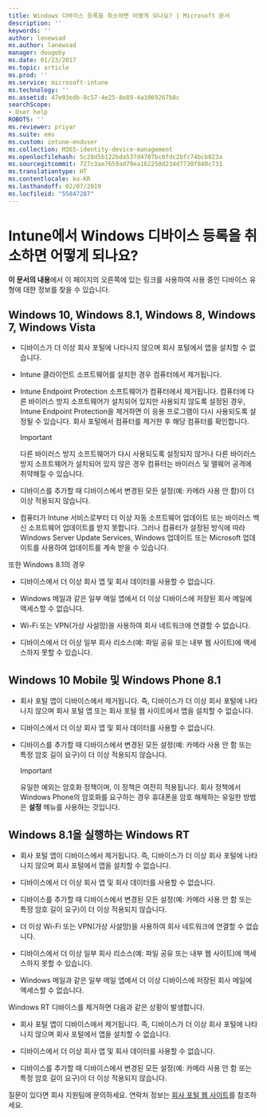 ```yaml
---
title: Windows 디바이스 등록을 취소하면 어떻게 되나요? | Microsoft 문서
description: ''
keywords: ''
author: lenewsad
ms.author: lanewsad
manager: dougeby
ms.date: 01/23/2017
ms.topic: article
ms.prod: ''
ms.service: microsoft-intune
ms.technology: ''
ms.assetid: 47e03edb-0c57-4e25-8e89-4a1069267b8c
searchScope:
- User help
ROBOTS: ''
ms.reviewer: priyar
ms.suite: ems
ms.custom: intune-enduser
ms.collection: M365-identity-device-management
ms.openlocfilehash: 5c28d5b122bda537d4707bc0fdc2bfc74bcb823a
ms.sourcegitcommit: 727c3ae7659ad79ea162250d234d7730f840c731
ms.translationtype: HT
ms.contentlocale: ko-KR
ms.lasthandoff: 02/07/2019
ms.locfileid: "55847287"
---
```

# <a name="what-happens-if-you-unenroll-your-windows-device-from-intune"></a>Intune에서 Windows 디바이스 등록을 취소하면 어떻게 되나요?

**이 문서의 내용**에서 이 페이지의 오른쪽에 있는 링크를 사용하여 사용 중인 디바이스 유형에 대한 정보를 찾을 수 있습니다.


## <a name="windows-10-windows-81-windows-8-windows-7-windows-vista"></a>Windows 10, Windows 8.1, Windows 8, Windows 7, Windows Vista

-   디바이스가 더 이상 회사 포털에 나타나지 않으며 회사 포털에서 앱을 설치할 수 없습니다.

-   Intune 클라이언트 소프트웨어를 설치한 경우 컴퓨터에서 제거됩니다.

-   Intune Endpoint Protection 소프트웨어가 컴퓨터에서 제거됩니다. 컴퓨터에 다른 바이러스 방지 소프트웨어가 설치되어 있지만 사용되지 않도록 설정된 경우, Intune Endpoint Protection을 제거하면 이 응용 프로그램이 다시 사용되도록 설정될 수 있습니다. 회사 포털에서 컴퓨터를 제거한 후 해당 컴퓨터를 확인합니다.

    > [!IMPORTANT]
    > 다른 바이러스 방지 소프트웨어가 다시 사용되도록 설정되지 않거나 다른 바이러스 방지 소프트웨어가 설치되어 있지 않은 경우 컴퓨터는 바이러스 및 맬웨어 공격에 취약해질 수 있습니다.

-   디바이스를 추가할 때 디바이스에서 변경된 모든 설정(예: 카메라 사용 안 함)이 더 이상 적용되지 않습니다.

-   컴퓨터가 Intune 서비스로부터 더 이상 자동 소프트웨어 업데이트 또는 바이러스 백신 소프트웨어 업데이트를 받지 못합니다. 그러나 컴퓨터가 설정된 방식에 따라 Windows Server Update Services, Windows 업데이트 또는 Microsoft 업데이트를 사용하여 업데이트를 계속 받을 수 있습니다.

또한 Windows 8.1의 경우

-   디바이스에서 더 이상 회사 앱 및 회사 데이터를 사용할 수 없습니다.

-   Windows 메일과 같은 일부 메일 앱에서 더 이상 디바이스에 저장된 회사 메일에 액세스할 수 없습니다.

-   Wi-Fi 또는 VPN(가상 사설망)을 사용하여 회사 네트워크에 연결할 수 없습니다.

-   디바이스에서 더 이상 일부 회사 리소스(예: 파일 공유 또는 내부 웹 사이트)에 액세스하지 못할 수 있습니다.

## <a name="windows-10-mobile-and-windows-phone-81"></a>Windows 10 Mobile 및 Windows Phone 8.1

-   회사 포털 앱이 디바이스에서 제거됩니다. 즉, 디바이스가 더 이상 회사 포털에 나타나지 않으며 회사 포털 앱 또는 회사 포털 웹 사이트에서 앱을 설치할 수 없습니다.

-   디바이스에서 더 이상 회사 앱 및 회사 데이터를 사용할 수 없습니다.

-   디바이스를 추가할 때 디바이스에서 변경된 모든 설정(예: 카메라 사용 안 함 또는 특정 암호 길이 요구)이 더 이상 적용되지 않습니다.

    > [!IMPORTANT]
    > 유일한 예외는 암호화 정책이며, 이 정책은 여전히 적용됩니다. 회사 정책에서 Windows Phone의 암호화를 요구하는 경우 휴대폰을 암호 해제하는 유일한 방법은 **설정** 메뉴를 사용하는 것입니다.

## <a name="windows-rt-running-windows-81"></a>Windows 8.1을 실행하는 Windows RT

-   회사 포털 앱이 디바이스에서 제거됩니다. 즉, 디바이스가 더 이상 회사 포털에 나타나지 않으며 회사 포털에서 앱을 설치할 수 없습니다.

-   디바이스에서 더 이상 회사 앱 및 회사 데이터를 사용할 수 없습니다.

-   디바이스를 추가할 때 디바이스에서 변경된 모든 설정(예: 카메라 사용 안 함 또는 특정 암호 길이 요구)이 더 이상 적용되지 않습니다.

-   더 이상 Wi-Fi 또는 VPN(가상 사설망)을 사용하여 회사 네트워크에 연결할 수 없습니다.

-   디바이스에서 더 이상 일부 회사 리소스(예: 파일 공유 또는 내부 웹 사이트)에 액세스하지 못할 수 있습니다.

-   Windows 메일과 같은 일부 메일 앱에서 더 이상 디바이스에 저장된 회사 메일에 액세스할 수 없습니다.

Windows RT 디바이스를 제거하면 다음과 같은 상황이 발생합니다.

-   회사 포털 앱이 디바이스에서 제거됩니다. 즉, 디바이스가 더 이상 회사 포털에 나타나지 않으며 회사 포털에서 앱을 설치할 수 없습니다.

-   디바이스에서 더 이상 회사 앱 및 회사 데이터를 사용할 수 없습니다.

-   디바이스를 추가할 때 디바이스에서 변경된 모든 설정(예: 카메라 사용 안 함 또는 특정 암호 길이 요구)이 더 이상 적용되지 않습니다.

질문이 있다면 회사 지원팀에 문의하세요. 연락처 정보는 [회사 포털 웹 사이트](https://go.microsoft.com/fwlink/?linkid=2010980)를 참조하세요.
